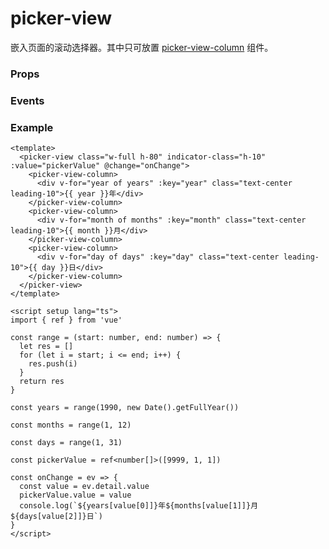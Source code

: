 # picker-view

嵌入页面的滚动选择器。其中只可放置 [picker-view-column](./picker-view-column) 组件。

### Props

<Props :data="props" />

### Events

<Events :data="events" />

### Example

```vue
<template>
  <picker-view class="w-full h-80" indicator-class="h-10" :value="pickerValue" @change="onChange">
    <picker-view-column>
      <div v-for="year of years" :key="year" class="text-center leading-10">{{ year }}年</div>
    </picker-view-column>
    <picker-view-column>
      <div v-for="month of months" :key="month" class="text-center leading-10">{{ month }}月</div>
    </picker-view-column>
    <picker-view-column>
      <div v-for="day of days" :key="day" class="text-center leading-10">{{ day }}日</div>
    </picker-view-column>
  </picker-view>
</template>

<script setup lang="ts">
import { ref } from 'vue'

const range = (start: number, end: number) => {
  let res = []
  for (let i = start; i <= end; i++) {
    res.push(i)
  }
  return res
}

const years = range(1990, new Date().getFullYear())

const months = range(1, 12)

const days = range(1, 31)

const pickerValue = ref<number[]>([9999, 1, 1])

const onChange = ev => {
  const value = ev.detail.value
  pickerValue.value = value
  console.log(`${years[value[0]]}年${months[value[1]]}月${days[value[2]]}日`)
}
</script>
```

<script setup>
import Props from '/@theme/components/Props.vue'
import Events from '/@theme/components/Events.vue'

const props = [
    {
        name: "value", 
        type: "number[]",
        default: "",
        required: false, 
        desc:"数组中的数字依次表示 picker-view 内的 picker-view-column 选择的第几项（下标从 0 开始）", 
        version: "0.1.0"
    },
    {
        name: "indicator-style", 
        type:"string",
        default: "",
        required: false, 
        desc:"设置选择器中间选中框的样式", 
        version: "0.1.0"
    },
    {
        name: "indicator-class", 
        type:"string",
        default: "",
        required: false, 
        desc:"设置选择器中间选中框的类名", 
        version: "0.1.0"
    },
    {
        name: "mask-class", 
        type:"string",
        default: "",
        required: false, 
        desc:"设置蒙层的样式", 
        version: "0.1.0"
    },
    {
        name: "mask-style", 
        type:"string",
        default: "",
        required: false, 
        desc:"设置蒙层的类名", 
        version: "0.1.0"
    }
]

const events = [
    {
        name: "change", 
        desc:"滚动选择时触发", 
        event:"{ value: number[] }",
        version: "0.1.0"
    },
    {
        name: "pickstart", 
        desc:"当滚动选择开始时候触发", 
        event:"",
        version: "0.1.0"
    },
    {
        name: "pickend", 
        desc:"当滚动选择结束时候触发事件", 
        event:"",
        version: "0.1.0"
    },
]

</script>
